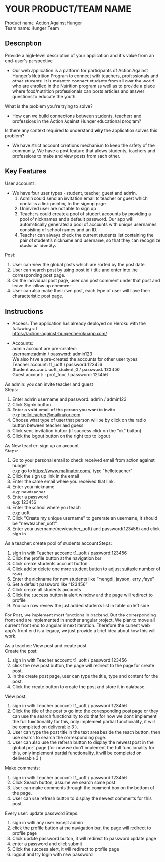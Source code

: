 # YOUR PRODUCT/TEAM NAME
Product name: Action Against Hunger  
Team name: Hunger Team

## Description 
Provide a high-level description of your application and it's value from an end-user's perspective  
- Our web application is a platform for participants of Action Against Hunger’s Nutrition Program to connect with teachers, professionals and other students. It is meant to connect students from all over the world who are enrolled in the Nutrition program as well as to provide a place where food/nutrition professionals can posts articles and answer questions to educate the youth.

What is the problem you're trying to solve?  
- How can we build connections between students, teachers and professions in the Action Against Hunger educational program?

 Is there any context required to understand **why** the application solves this problem?
- We have strict account creations mechanism to keep the safety of the community. We have a post feature that allows students, teachers and professions to make and view posts from each other.

## Key Features 
User accounts:  
- We have four user types - student, teacher, guest and admin.   
    1. Admin could send an invitation email to teacher or guest which contains a link pointing to the signup page.   
    2. Uninvited user are not able to sign up   
    3. Teachers could create a pool of student accounts by providing a pool of nicknames and a default password. Our app will automatically generated a pool of accounts with unique usernames consisting of school names and an ID.  
    4. Teacher can always check the current students list containing the pair of  student’s nickname and username, so that they can recognize students’ identity.

Post:   
1. User can view the global posts which are sorted by the post date.
2. User can search post by using post id / title and enter into the corresponding post page.
3. On the individual post page, user can post comment under that post and leave the follow up comment.
4. User can also make their own post, each type of user will have their characteristic post page.  

## Instructions
- Access: 
    The application has already deployed on Heroku with the following url  
    https://action-against-hunger.herokuapp.com/

- Accounts:   
    admin account are pre-created:   
    username:admin / password: admin123  
    We also have a pre-created the accounts for other user types  
    Teacher account: t1_uoft / password:123456  
    Student account: uoft_student_0 / password: 123456  
    Guest account: : pro1_food / password: 123456


As admin: you can invite teacher and guest   
Steps:  
1. Enter admin username and password: admin / admin123  
2. Click SignIn button  
3. Enter a valid email of the person you want to invite  
    e.g: helloteacher@mailinator.com
4. Choose what type of user that person will be by click on the radio button between teacher and guess  
5. Click send invitation button (if success click on the “ok” button)  
6. Click the logout button on the right top to logout   

As New teacher: sign up an account   
Steps:
1. Go to your personal email to check received email from action against hunger  
e.g: go to https://www.mailinator.com/, type "helloteacher"
2. Click the sign up link in the email
3. Enter the same email where you received that link.
4. Enter your nickname  
e.g: newteacher
5. Enter a password  
e.g: 123456
6. Enter the school where you teach  
e.g: uoft
7. Click "Create my unique username" to generate an username, it should be "newteacher_uoft"  
8. Enter your username(newteacher_uoft) and password(123456) and click sign in 

As a teacher: create pool of students account
Steps:
1. sign in with Teacher account: t1_uoft / password:123456  
2. Click the profile button at the navigation bar
3. Click create students account button
4. Click add or delete one more student button to adjust suitable number of rows
5. Enter the nickname for new students like “mengdi, jayson, jerry ,faye”
6. Set a default password like “123456”
7. Click create all students accounts 
8. Click the success button in alert window and the page will redirect to profile
9. You can now review the just added students list in table on left side

For Post, we implement most functions in backend. But the corresponding front end are implemented in another angular project. We plan to move all current front end to angular in next iteration. Therefore the current web app's front end is a legacy, we just provide a brief idea about how this will work.

As a teacher: View post and create post  
   Create the post:
   1. sign in with Teacher account: t1_uoft / password:123456  
   2. click the new post button, the page will redirect to the page for create post. 
   3. In the create post page, user can type the title, type and content for the post.
   4. Click the create button to create the post and store it in database.


View post:
   1. sign in with Teacher account: t1_uoft / password:123456  
   2. Click the title of the post to go into the corresponding post page or they can use the search functionality to do that(for now we don’t implement the full functionality for this, only implement partial functionality, it will be completed on deliverable 3 ). 
   3. User can type the post title in the text area beside the reach button, then use search to search the corresponding page.
   4. User can also use the refresh button to display the newest post in the global post page.(for now we don’t implement the full functionality for this, only implement partial functionality, it will be completed on deliverable 3 )

Make comments:  
   1. sign in with Teacher account: t1_uoft / password:123456  
   2. Click Search button, assume we search some post
   3. User can make comments through the comment box on the bottom of the page.
   4. User can use refresh button to display the newest comments for this post.

Every user:  update password
Steps:
   1. sign in with any user except admin
   2. click the profile button at the navigation bar, the page will redirect to profile page
   3. Click update password button, it will redirect to password update page
   4. enter a password and click submit
   5. Click the success alert, it will redirect to profile page
   6. logout and try login with new password
